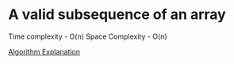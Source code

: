 # A valid subsequence of an array

Time complexity - O(n)
Space Complexity - O(n)

[Algorithm Explanation](https://karanchauhan16.medium.com/validate-subsequence-with-python-68ebeb5563e3#:~:text=A%20subsequence%20of%20an%20array,6%2C8%2C10%5D.)
